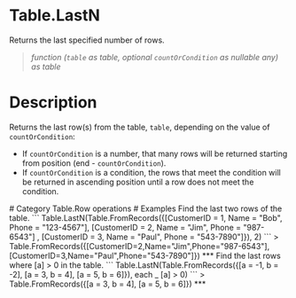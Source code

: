 ﻿# Table.LastN
Returns the last specified number of rows.
> _function (<code>table</code> as table, optional <code>countOrCondition</code> as nullable any) as table_
# Description 
Returns the last row(s) from the table, <code>table</code>, depending on the value of <code>countOrCondition</code>:
    <ul>
    <li> If <code>countOrCondition</code> is a number, that many rows will be returned starting from position (end - <code>countOrCondition</code>). </li>
    <li> If <code>countOrCondition</code> is a condition, the rows that meet the condition will be returned in ascending position until a row does not meet the condition.</li>
</ul>
# Category 
Table.Row operations
# Examples 
Find the last two rows of the table.
```
Table.LastN(Table.FromRecords({[CustomerID = 1, Name = "Bob", Phone = "123-4567"],  [CustomerID = 2, Name = "Jim", Phone = "987-6543"] ,  [CustomerID = 3, Name = "Paul", Phone = "543-7890"]}), 2)
```
> Table.FromRecords({[CustomerID=2,Name="Jim",Phone="987-6543"],[CustomerID=3,Name="Paul",Phone="543-7890"]})
***
Find the last rows where [a] > 0 in the table.
```
Table.LastN(Table.FromRecords({[a = -1, b = -2], [a = 3, b = 4], [a = 5, b = 6]}), each _ [a] > 0)
```
> Table.FromRecords({[a = 3, b = 4],
    [a = 5, b = 6]})
***
